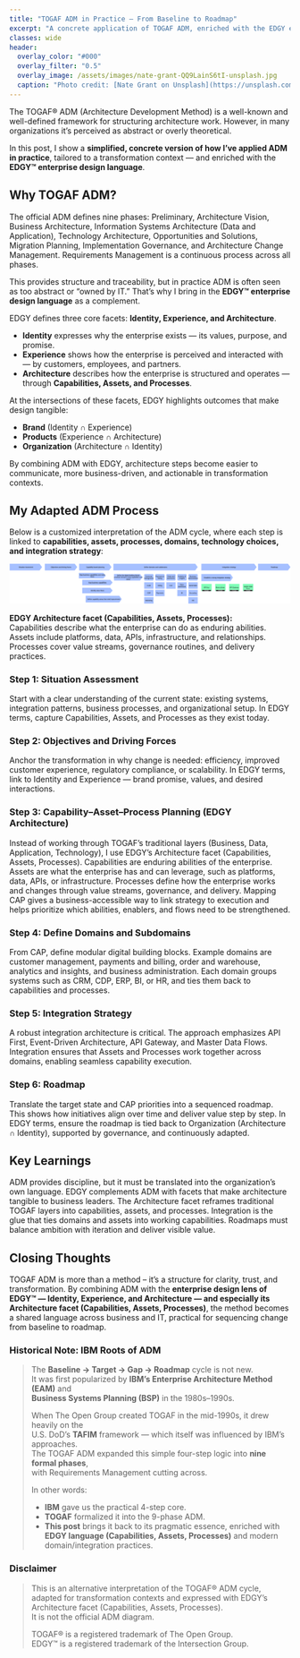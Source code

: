 ```yaml
---
title: "TOGAF ADM in Practice – From Baseline to Roadmap"
excerpt: "A concrete application of TOGAF ADM, enriched with the EDGY enterprise design language — using Capabilities, Assets, and Processes to make architecture transformation-ready."
classes: wide
header:
  overlay_color: "#000"
  overlay_filter: "0.5"
  overlay_image: /assets/images/nate-grant-QQ9LainS6tI-unsplash.jpg
  caption: "Photo credit: [Nate Grant on Unsplash](https://unsplash.com)"
---
```


The TOGAF® ADM (Architecture Development Method) is a well-known and well-defined framework for structuring architecture work. However, in many organizations it’s perceived as abstract or overly theoretical.  

In this post, I show a **simplified, concrete version of how I’ve applied ADM in practice**, tailored to a transformation context — and enriched with the **EDGY™ enterprise design language**.  


## Why TOGAF ADM?  

The official ADM defines nine phases: Preliminary, Architecture Vision, Business Architecture, Information Systems Architecture (Data and Application), Technology Architecture, Opportunities and Solutions, Migration Planning, Implementation Governance, and Architecture Change Management. Requirements Management is a continuous process across all phases.  

This provides structure and traceability, but in practice ADM is often seen as too abstract or “owned by IT.” That’s why I bring in the **EDGY™ enterprise design language** as a complement.  

EDGY defines three core facets: **Identity, Experience, and Architecture**.  
- **Identity** expresses why the enterprise exists — its values, purpose, and promise.  
- **Experience** shows how the enterprise is perceived and interacted with — by customers, employees, and partners.  
- **Architecture** describes how the enterprise is structured and operates — through **Capabilities, Assets, and Processes**.  

At the intersections of these facets, EDGY highlights outcomes that make design tangible:  
- **Brand** (Identity ∩ Experience)  
- **Products** (Experience ∩ Architecture)  
- **Organization** (Architecture ∩ Identity)  

By combining ADM with EDGY, architecture steps become easier to communicate, more business-driven, and actionable in transformation contexts.  



## My Adapted ADM Process  

Below is a customized interpretation of the ADM cycle, where each step is linked to **capabilities, assets, processes, domains, technology choices, and integration strategy**:  

[![styled-image](/assets/images/Target-Architecture-ADM-EDGY.png "Target Architecture ADM. This is an alternative interpretation of the TOGAF® ADM cycle, adapted for transformation contexts and expressed with EDGY’s Architecture facet (Capabilities–Assets–Processes). It is not the official ADM diagram. TOGAF® is a registered trademark of The Open Group. EDGY™ is a registered trademark of the Intersection Group.")](/assets/images/Target-Architecture-ADM-EDGY.png "Target Architecture ADM. This is an alternative interpretation of the TOGAF® ADM cycle, adapted for transformation contexts and expressed with EDGY’s Architecture facet (Capabilities–Assets–Processes). It is not the official ADM diagram. TOGAF® is a registered trademark of The Open Group. EDGY™ is a registered trademark of the Intersection Group.")  

**EDGY Architecture facet (Capabilities, Assets, Processes):**  
Capabilities describe what the enterprise can do as enduring abilities.  
Assets include platforms, data, APIs, infrastructure, and relationships.  
Processes cover value streams, governance routines, and delivery practices.  



### Step 1: Situation Assessment  
Start with a clear understanding of the current state: existing systems, integration patterns, business processes, and organizational setup. In EDGY terms, capture Capabilities, Assets, and Processes as they exist today.  

### Step 2: Objectives and Driving Forces  
Anchor the transformation in why change is needed: efficiency, improved customer experience, regulatory compliance, or scalability. In EDGY terms, link to Identity and Experience — brand promise, values, and desired interactions.  

### Step 3: Capability–Asset–Process Planning (EDGY Architecture)  
Instead of working through TOGAF’s traditional layers (Business, Data, Application, Technology), I use EDGY’s Architecture facet (Capabilities, Assets, Processes). Capabilities are enduring abilities of the enterprise. Assets are what the enterprise has and can leverage, such as platforms, data, APIs, or infrastructure. Processes define how the enterprise works and changes through value streams, governance, and delivery. Mapping CAP gives a business-accessible way to link strategy to execution and helps prioritize which abilities, enablers, and flows need to be strengthened.  

### Step 4: Define Domains and Subdomains  
From CAP, define modular digital building blocks. Example domains are customer management, payments and billing, order and warehouse, analytics and insights, and business administration. Each domain groups systems such as CRM, CDP, ERP, BI, or HR, and ties them back to capabilities and processes.  

### Step 5: Integration Strategy  
A robust integration architecture is critical. The approach emphasizes API First, Event-Driven Architecture, API Gateway, and Master Data Flows. Integration ensures that Assets and Processes work together across domains, enabling seamless capability execution.  

### Step 6: Roadmap  
Translate the target state and CAP priorities into a sequenced roadmap. This shows how initiatives align over time and deliver value step by step. In EDGY terms, ensure the roadmap is tied back to Organization (Architecture ∩ Identity), supported by governance, and continuously adapted.  



## Key Learnings  
ADM provides discipline, but it must be translated into the organization’s own language. EDGY complements ADM with facets that make architecture tangible to business leaders. The Architecture facet reframes traditional TOGAF layers into capabilities, assets, and processes. Integration is the glue that ties domains and assets into working capabilities. Roadmaps must balance ambition with iteration and deliver visible value.  



## Closing Thoughts  
TOGAF ADM is more than a method – it’s a structure for clarity, trust, and transformation. By combining ADM with the **enterprise design lens of EDGY™ — Identity, Experience, and Architecture — and especially its Architecture facet (Capabilities, Assets, Processes)**, the method becomes a shared language across business and IT, practical for sequencing change from baseline to roadmap.  


### Historical Note: IBM Roots of ADM  

> The **Baseline → Target → Gap → Roadmap** cycle is not new.  
> It was first popularized by **IBM’s Enterprise Architecture Method (EAM)** and  
> **Business Systems Planning (BSP)** in the 1980s–1990s.  
>  
> When The Open Group created TOGAF in the mid-1990s, it drew heavily on the  
> U.S. DoD’s **TAFIM** framework — which itself was influenced by IBM’s approaches.  
> The TOGAF ADM expanded this simple four-step logic into **nine formal phases**,  
> with Requirements Management cutting across.  
>  
> In other words:  
> - **IBM** gave us the practical 4-step core.  
> - **TOGAF** formalized it into the 9-phase ADM.  
> - **This post** brings it back to its pragmatic essence, enriched with **EDGY language (Capabilities, Assets, Processes)** and modern domain/integration practices.  


### Disclaimer  

> This is an alternative interpretation of the TOGAF® ADM cycle, adapted for transformation contexts and expressed with EDGY’s Architecture facet (Capabilities, Assets, Processes).  
> It is not the official ADM diagram.  
>  
> TOGAF® is a registered trademark of The Open Group.  
> EDGY™ is a registered trademark of the Intersection Group.  